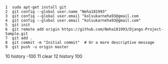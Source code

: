     1  sudo apt-get install git
    2  git config --global user.name "Neha181993"
    3  git config --global user.email "kolsukarneha93@gmail.com
    4  git config --global user.email "kolsukarneha93@gmail.com"
    5  git init
    6  git remote add origin https://github.com/Neha181993/Django-Project-Sample.git
    7  git add .
    8  git commit -m "Initial commit"  # Or a more descriptive message
    9  git push -u origin master
   10  history -100
   11  clear
   12  history 100
